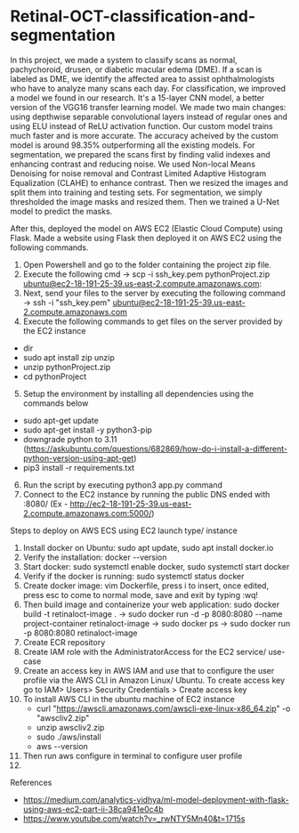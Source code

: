 # Retinal-OCT-classification-and-segmentation

In this project, we made a system to classify scans as normal, pachychoroid, drusen, or diabetic macular edema (DME). If a scan is labeled as DME, we identify the affected area to assist ophthalmologists who have to analyze many scans each day.
For classification, we improved a model we found in our research. It's a 15-layer CNN model, a better version of the VGG16 transfer learning model. We made two main changes: using depthwise separable convolutional layers instead of regular ones and using ELU instead of ReLU activation function. Our custom model trains much faster and is more accurate. The accuracy acheived by the custom model is around 98.35% outperforming all the existing models.
For segmentation, we prepared the scans first by finding valid indexes and enhancing contrast and reducing noise. We used Non-local Means Denoising for noise removal and Contrast Limited Adaptive Histogram Equalization (CLAHE) to enhance contrast. Then we resized the images and split them into training and testing sets.
For segmentation, we simply thresholded the image masks and resized them. Then we trained a U-Net model to predict the masks.

After this, deployed the model on AWS EC2 (Elastic Cloud Compute) using Flask. 
Made a website using Flask then deployed it on AWS EC2 using the following commands.

1. Open Powershell and go to the folder containing the project zip file.
2. Execute the following cmd -> scp -i ssh_key.pem pythonProject.zip ubuntu@ec2-18-191-25-39.us-east-2.compute.amazonaws.com:
3. Next, send your files to the server by executing the following command -> ssh -i "ssh_key.pem" ubuntu@ec2-18-191-25-39.us-east-2.compute.amazonaws.com
4. Execute the following commands to get files on the server provided by the EC2 instance 
  - dir
  - sudo apt install zip unzip
  - unzip pythonProject.zip
  - cd pythonProject
5. Setup the environment by installing all dependencies using the commands below
  - sudo apt-get update
  - sudo apt-get install -y python3-pip
  - downgrade python to 3.11 (https://askubuntu.com/questions/682869/how-do-i-install-a-different-python-version-using-apt-get)
  - pip3 install -r requirements.txt
6. Run the script by executing python3 app.py command
7. Connect to the EC2 instance by running the public DNS ended with :8080/ (Ex - http://ec2-18-191-25-39.us-east-2.compute.amazonaws.com:5000/)

Steps to deploy on AWS ECS using EC2 launch type/ instance
1. Install docker on Ubuntu:  sudo apt update, sudo apt install docker.io
2. Verify the installation: docker --version
3. Start docker: sudo systemctl enable docker, sudo systemctl start docker
4. Verify if the docker is running: sudo systemctl status docker
5. Create docker image: vim Dockerfile, press i to insert, once edited, press esc to come to normal mode, save and exit by typing :wq!
6. Then build image and containerize your web application: sudo docker build -t retinaloct-image . -> sudo docker run -d -p 8080:8080 --name project-container retinaloct-image -> sudo docker ps -> sudo docker run -p 8080:8080 retinaloct-image
7. Create ECR repository
8. Create IAM role with the AdministratorAccess for the EC2 service/ use-case
9. Create an access key in AWS IAM and use that to configure the user profile via the AWS CLI in Amazon Linux/ Ubuntu. To create access key go to IAM> Users> Security Credentials > Create access key
10. To install AWS CLI in the ubuntu machine of EC2 instance
    - curl "https://awscli.amazonaws.com/awscli-exe-linux-x86_64.zip" -o "awscliv2.zip"
    - unzip awscliv2.zip
    - sudo ./aws/install
    - aws --version
11. Then run aws configure in terminal to configure user profile
12. 

References 
- https://medium.com/analytics-vidhya/ml-model-deployment-with-flask-using-aws-ec2-part-ii-38ca941e0c4b
- https://www.youtube.com/watch?v=_rwNTY5Mn40&t=1715s
